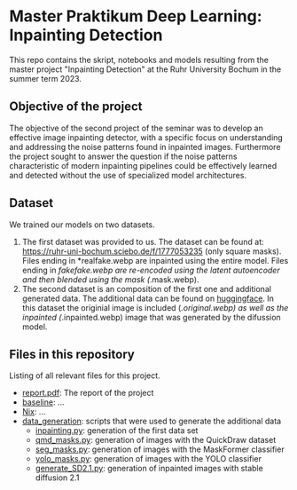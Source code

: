 # Master Praktikum Deep Learning: Inpainting Detection
This repo contains the skript, notebooks and models resulting from the master project "Inpainting Detection" at the Ruhr University Bochum in the summer term 2023.

## Objective of the project
The objective of the second project of the seminar was to develop an effective image inpainting detector, with a specific focus on understanding and addressing the noise patterns found in inpainted images. Furthermore the project sought to answer the question if the noise patterns characteristic of modern inpainting pipelines could be effectively learned and detected without the use of specialized model architectures.

## Dataset
We trained our models on two datasets. 
1) The first dataset was provided to us.
   The dataset can be found at: https://ruhr-uni-bochum.sciebo.de/f/1777053235 (only square masks). 
    Files ending in *realfake.webp are inpainted using the entire model.
    Files ending in *fakefake.webp are re-encoded using the latent autoencoder and then blended using the mask (*.mask.webp).
2)  The second dataset is an composition of the first one and additional generated data. The additional data can be found on [huggingface](https://huggingface.co/datasets/hakimgunther/inpainting). In this dataset the originial image is included (*.original.webp) as well as the inpainted (*.inpainted.webp) image that was generated by the difussion model.

## Files in this repository
Listing of all relevant files for this project.
- [report.pdf](./report.pdf): The report of the project
- [baseline](./baseline/): ...
- [Nix](./Nix/): ...
- [data_generation](./data_generation/): scripts that were used to generate the additional data
  - [inpainting.py](./data_generation/inpainting.py): generation of the first data set
  - [qmd_masks.py](./data_generation/qmd_masks.py): generation of images with the QuickDraw dataset
  - [seg_masks.py](./data_generation/seg_masks.py): generation of images with the MaskFormer classifier
  - [yolo_masks.py](./data_generation/yolo_masks.py): generation of images with the YOLO classifier
  - [generate_SD2.1.py](./data_generation/generate_SD2.1.py): generation of inpainted images with stable diffusion 2.1